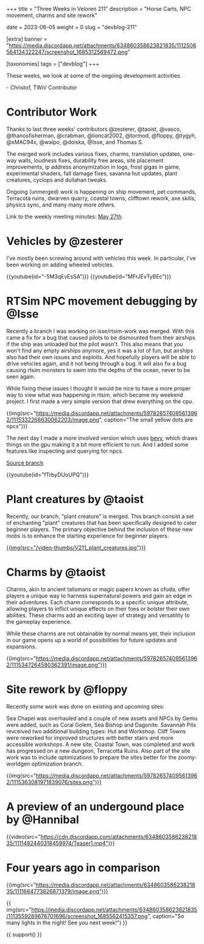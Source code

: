+++
title = "Three Weeks in Veloren 211"
description = "Horse Carts, NPC movement, charms and site rework"

date = 2023-06-05
weight = 0
slug = "devblog-211"

[extra]
banner = "https://media.discordapp.net/attachments/634860358623821835/1112506564134322247/screenshot_1685312569472.png"

[taxonomies]
tags = ["devblog"]
+++

These weeks, we look at some of the ongoing development activities.

\- Christof, TWiV Contributor

# Contributor Work

Thanks to last three weeks' contributors @zesterer, @taoist, @vasco, @thanosfisherman, @crabman, @lioncat2002,
@tormod, @floppy, @tygyh, @xMAC94x, @walpo, @doiska, @Isse, and Thomas S.

The merged work includes various fixes, charms, translation updates, one-way walls, loudness fixes, durability free areas, site placement improvements, ip address anonymization in logs, frost gigas in game, experimental shaders, fall damage fixes, savanna hut updates, plant creatures, cyclops and dullahan tweaks.

Ongoing (unmerged) work is happening on ship movement, pet commands, Terracota ruins, dwarven quarry, coastal towns, clifftown rework, axe skills, physics sync, and many many more others.

Link to the weekly meeting minutes: [May 27th](https://hackmd.io/@veloren/SyxXHOyU3).

# Vehicles by @zesterer

I've mostly been screwing around with vehicles this week. In particular, I've been working on adding wheeled vehicles.

{{youtube(id="-5M3qEvEsSA")}}
{{youtube(id="MFrJEvTyBEc")}}

# RTSim NPC movement debugging by @Isse

Recently a branch I was working on isse/rtsim-work was merged. With this came a fix for a bug that caused pilots to be dismounted from their airships if the ship was unloaded but the pilot wasn't. This also means that you won't find any empty airships anymore, yes it was a lot of fun, but airships also had their own issues and exploits. And hopefully players will be able to drive vehicles again, and it not being through a bug. It will also fix a bug causing rtsim monsters to swim into the depths of the ocean, never to be seen again.

While fixing these issues I thought it would be nice to have a more proper way to view what was happening in rtsim, which became my weekend project. I first made a very simple version that drew everything on the cpu. 

{{img(src="https://media.discordapp.net/attachments/597826574095613962/1115332266630062203/image.png", caption="The small yellow dots are npcs")}}

The next day I made a more involved version which uses [bevy](https://bevyengine.org/), which draws things on the gpu making it a bit more efficient to run. And I added some features like inspecting and querying for npcs.

[Source branch](https://github.com/IsseW/rtsim-browser)

{{youtube(id="fTrbyDUoUPQ")}} 

# Plant creatures by @taoist

Recently, our branch, "plant creature" is merged. This branch consist a set of enchanting "plant" creatures that has been specifically designed to cater beginner players. The primary objective behind the inclusion of these new mobs is to enhance the starting experience for beginner players.

[{{img(src="/video-thumbs/V211_plant_creatures.jpg")}}](https://streamable.com/m7s81s)

# Charms by @taoist

Charms, akin to ancient talismans or magic papers known as ofuda, offer players a unique way to harness supernatural powers and gain an edge in their adventures. Each charm corresponds to a specific unique attribute, allowing players to inflict unique effects on their foes or bolster their own abilities. These charms add an exciting layer of strategy and versatility to the gameplay experience.

While these charms are not obtainable by normal means yet, their inclusion in our game opens up a world of possibilities for future updates and expansions.

{{img(src="https://media.discordapp.net/attachments/597826574095613962/1115347264580362391/image.png")}}

# Site rework by @floppy

Recently some work was done on existing and upcoming sites:

Sea Chapel was overhauled and a couple of new assets and NPCs by Gemu were added, such as Coral Golem, Sea Bishop and Dagonite.
Savannah Pits revceived two additional building types: Hut and Workshop.
Cliff Towns were reworked for improved structures with better stairs and more accessible workshops.
A new site, Coastal Town, was completed and work has progressed on a new dungeon, Terracotta Ruins.
Also part of the site work was to include optimizations to prepare the sites better for the zoomy-worldgen optimization branch.

{{img(src="https://media.discordapp.net/attachments/597826574095613962/1115363081971839076/sites.png")}}

# A preview of an undergound place by @Hannibal

{{video(src="https://cdn.discordapp.com/attachments/634860358623821835/1111482440318459974/Teaser1.mp4")}}

# Four years ago in comparison

{{img(src="https://media.discordapp.net/attachments/634860358623821835/1111664773826871379/image.png")}}

{{
    img(src="https://media.discordapp.net/attachments/634860358623821835/1113559289676701696/screenshot_1685562415357.png",
    caption="So many lights in the night! See you next week!")
}}

{{ support() }}
